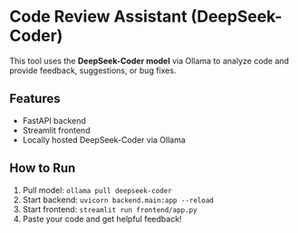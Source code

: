 # Code Review Assistant (DeepSeek-Coder)

This tool uses the **DeepSeek-Coder model** via Ollama to analyze code and provide feedback, suggestions, or bug fixes.

## Features
- FastAPI backend
- Streamlit frontend
- Locally hosted DeepSeek-Coder via Ollama

## How to Run
1. Pull model: `ollama pull deepseek-coder`
2. Start backend: `uvicorn backend.main:app --reload`
3. Start frontend: `streamlit run frontend/app.py`
4. Paste your code and get helpful feedback!
